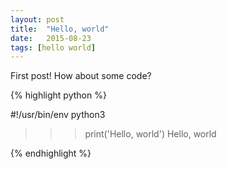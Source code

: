 ```yaml
---
layout: post
title:  "Hello, world"
date:   2015-08-23
tags: [hello world]
---
```


First post! How about some code?

{% highlight python %}

#!/usr/bin/env python3

>>> print('Hello, world')
Hello, world

{% endhighlight %}


